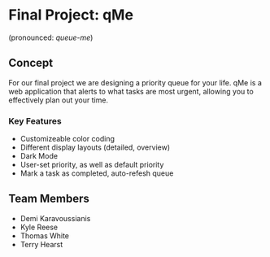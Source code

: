 # Final Project: qMe
(pronounced: _queue-me_)

## Concept

For our final project we are designing a priority queue for your life. qMe is a web application that alerts to what tasks are most urgent, allowing you to effectively plan out your time. 

### Key Features
- Customizeable color coding 
- Different display layouts (detailed, overview)
- Dark Mode
- User-set priority, as well as default priority
- Mark a task as completed, auto-refesh queue

## Team Members

- Demi Karavoussianis
- Kyle Reese
- Thomas White
- Terry Hearst
